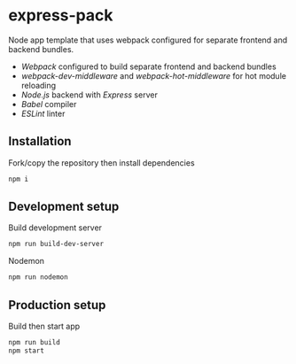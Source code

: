 # express-pack
Node app template that uses webpack configured for separate frontend and backend bundles.
- *Webpack* configured to build separate frontend and backend bundles
- *webpack-dev-middleware* and *webpack-hot-middleware* for hot module reloading
- *Node.js* backend with *Express* server
- *Babel* compiler
- *ESLint* linter
## Installation
Fork/copy the repository then install dependencies
```bash
npm i
```
## Development setup
Build development server
```bash
npm run build-dev-server
```
Nodemon
```bash
npm run nodemon
```
## Production setup
Build then start app
```bash
npm run build
npm start
```
